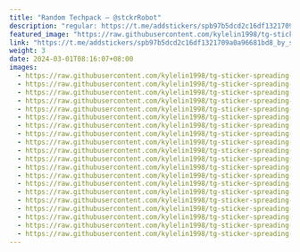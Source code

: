 ```yaml
---
title: "Random Techpack — @stckrRobot"
description: "regular: https://t.me/addstickers/spb97b5dcd2c16df1321709a0a96681bd8_by_stckrRobot"
featured_image: "https://raw.githubusercontent.com/kylelin1998/tg-sticker-spreading-worldwide-images/main/img/68fadd4e-2a5f-4490-bfb8-89f7514fd3d5.jpg"
link: "https://t.me/addstickers/spb97b5dcd2c16df1321709a0a96681bd8_by_stckrRobot"
weight: 3
date: 2024-03-01T08:16:07+08:00
images:
  - https://raw.githubusercontent.com/kylelin1998/tg-sticker-spreading-worldwide-images/main/img/68fadd4e-2a5f-4490-bfb8-89f7514fd3d5.jpg
  - https://raw.githubusercontent.com/kylelin1998/tg-sticker-spreading-worldwide-images/main/img/68fbc631-abc1-46b1-9b41-6f94d149e30c.jpg
  - https://raw.githubusercontent.com/kylelin1998/tg-sticker-spreading-worldwide-images/main/img/ef26e1d1-023a-48d3-843a-d581265b1871.jpg
  - https://raw.githubusercontent.com/kylelin1998/tg-sticker-spreading-worldwide-images/main/img/f37ef17b-85c9-466f-817f-f65c3ab2e692.jpg
  - https://raw.githubusercontent.com/kylelin1998/tg-sticker-spreading-worldwide-images/main/img/346ed68e-5eb4-48c3-8e18-4083de80443a.jpg
  - https://raw.githubusercontent.com/kylelin1998/tg-sticker-spreading-worldwide-images/main/img/17d5e990-8b17-4eb8-a36b-95379d028853.jpg
  - https://raw.githubusercontent.com/kylelin1998/tg-sticker-spreading-worldwide-images/main/img/557a3e00-f705-414b-be1a-0e0456b7192b.jpg
  - https://raw.githubusercontent.com/kylelin1998/tg-sticker-spreading-worldwide-images/main/img/54a52899-76a8-45bf-a709-0ea9f6cd2a98.jpg
  - https://raw.githubusercontent.com/kylelin1998/tg-sticker-spreading-worldwide-images/main/img/9c8e1092-bd3d-4e48-b317-40f3b68d88f3.jpg
  - https://raw.githubusercontent.com/kylelin1998/tg-sticker-spreading-worldwide-images/main/img/2b04e9b9-8ba1-41dd-9cbf-34b4e30e4d31.jpg
  - https://raw.githubusercontent.com/kylelin1998/tg-sticker-spreading-worldwide-images/main/img/62bb9d3e-52d5-4ac8-bdf0-48a2dbd4fb88.jpg
  - https://raw.githubusercontent.com/kylelin1998/tg-sticker-spreading-worldwide-images/main/img/ad133c41-efb9-481e-8e87-2a93b8c0c2de.jpg
  - https://raw.githubusercontent.com/kylelin1998/tg-sticker-spreading-worldwide-images/main/img/d6772d3d-ac5b-4850-8a4b-ab72ae78e80f.jpg
  - https://raw.githubusercontent.com/kylelin1998/tg-sticker-spreading-worldwide-images/main/img/4642d16a-d77f-4cd7-b448-44d29e946ac2.jpg
  - https://raw.githubusercontent.com/kylelin1998/tg-sticker-spreading-worldwide-images/main/img/f49127b6-37e6-4500-b928-72475db796d1.jpg
  - https://raw.githubusercontent.com/kylelin1998/tg-sticker-spreading-worldwide-images/main/img/3bdcf732-61cd-48b8-91c0-ed7bf6693449.jpg
  - https://raw.githubusercontent.com/kylelin1998/tg-sticker-spreading-worldwide-images/main/img/5f017b9c-d24d-476a-957c-2bf63a8cc945.jpg
  - https://raw.githubusercontent.com/kylelin1998/tg-sticker-spreading-worldwide-images/main/img/0e07a2a7-2136-47f8-ae14-5b67eddda46f.jpg
  - https://raw.githubusercontent.com/kylelin1998/tg-sticker-spreading-worldwide-images/main/img/1619b17f-4948-4cb9-929b-8b9a819b3fad.jpg
  - https://raw.githubusercontent.com/kylelin1998/tg-sticker-spreading-worldwide-images/main/img/1890c078-263b-47b2-a7bd-d01d8400f76c.jpg
---
```

